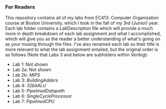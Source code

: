 ### For Readers

This repository contains all of my labs from EC413: Computer Organization course at Boston University, which I took in the fall of my 3rd (Junior) year. Each lab folder contains a LabDescription file which will provide a much more in depth breakdown of each lab assignment and what I accomplished, which will give you as the reader a better understanding of what's going on as your musing through the files. I've also renamed each lab so their title is more relevant to what the lab assignment entailed, but the original order is as follows (Note that Labs 3 and below are subfolders within *Verilog*):

- Lab 1: Not shown
- Lab 2a: Not shown
- Lab 2b: *MIPS*
- Lab 3: *BuildingAdders*
- Lab 4: *32bitALU*
- Lab 5: *PipelinedDatapath*
- Lab 6: *SingleCycleProcessor*
- Lab 7: *PipelinedCPU*
